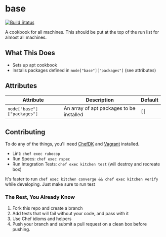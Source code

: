 # base

[![Build Status](https://travis-ci.org/sweeperio/chef-base.svg?branch=master)](https://travis-ci.org/sweeperio/chef-base)

A cookbook for all machines. This should be put at the top of the run list for almost all machines.

## What This Does

* Sets up apt cookbook
* Installs packages defined in `node["base"]["packages"]` (see attributes)

## Attributes

Attribute|Description|Default
---------|-----------|-------
`node["base"]["packages"]` | An array of apt packages to be installed | `[]`

## Contributing

To do any of the things, you'll need [ChefDK] and [Vagrant] installed.

* Lint: `chef exec rubocop`
* Run Specs: `chef exec rspec`
* Run Integration Tests: `chef exec kitchen test` (will destroy and recreate box)

It's faster to run `chef exec kitchen converge && chef exec kitchen verify` while developing. Just make sure to run test

### The Rest, You Already Know

1. Fork this repo and create a branch
1. Add tests that will fail without your code, and pass with it
1. Use Chef idioms and helpers
1. Push your branch and submit a pull request
on a clean box before pushing.

[ChefDK]: https://downloads.chef.io/chef-dk/
[Vagrant]: https://www.vagrantup.com/
